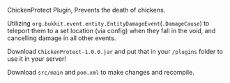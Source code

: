 ChickenProtect Plugin, Prevents the death of chickens.

Utilizing `org.bukkit.event.entity.EntityDamageEvent`(`.DamageCause`) to teleport them to a set location (via config) when they fall in the void, 
and cancelling damage in all other events.

Download `ChickenProtect-1.0.0.jar` and put that in your `/plugins` folder to use it in your server!

Download `src/main` and `pom.xml` to make changes and recompile.
